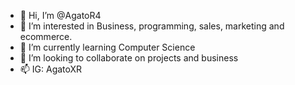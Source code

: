 - 👋 Hi, I’m @AgatoR4
- 👀 I’m interested in Business, programming, sales, marketing and ecommerce.
- 🌱 I’m currently learning Computer Science
- 💞️ I’m looking to collaborate on projects and business
- 📫 IG: AgatoXR

<!---
AgatoR4/AgatoR4 is a ✨ special ✨ repository because its `README.md` (this file) appears on your GitHub profile.
You can click the Preview link to take a look at your changes.
--->
